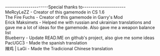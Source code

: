 ----------------------Special thanks to----------------------<br>
MeRcyLeZZ - Creator of this gamemode in CS 1.6<br>
The Fire Fuchs - Creator of this gamemode in Garry's Mod<br>
Erick Maksimets - Helped me with russian and ukrainian translations and gave me a lot of ideas for the gamemode. Also gave me a weapon balance list<br>
Blueberry - Update READ.ME on github's project, also give me some ideas<br>
PacUGC3 - Made the spanish translation<br>
辣鸡 | LaGi - Made the Tradicional Chinese translation